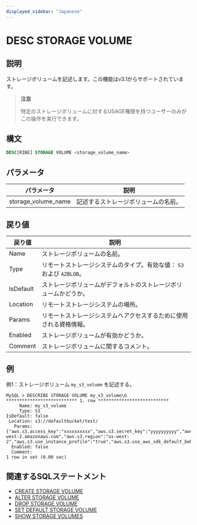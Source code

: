 ```yaml
---
displayed_sidebar: "Japanese"
---
```


# DESC STORAGE VOLUME

## 説明

ストレージボリュームを記述します。この機能はv3.1からサポートされています。

> **注意**
>
> 特定のストレージボリュームに対するUSAGE権限を持つユーザーのみがこの操作を実行できます。

## 構文

```SQL
DESC[RIBE] STORAGE VOLUME <storage_volume_name>
```

## パラメータ

| **パラメータ**       | **説明**                             |
| ------------------- | ------------------------------------------- |
| storage_volume_name | 記述するストレージボリュームの名前。 |

## 戻り値

| **戻り値** | **説明**                                              |
| ---------- | ------------------------------------------------------------ |
| Name       | ストレージボリュームの名前。                              |
| Type       | リモートストレージシステムのタイプ。有効な値： `S3` および `AZBLOB`。 |
| IsDefault  | ストレージボリュームがデフォルトのストレージボリュームかどうか。    |
| Location   | リモートストレージシステムの場所。                   |
| Params     | リモートストレージシステムへアクセスするために使用される資格情報。 |
| Enabled    | ストレージボリュームが有効かどうか。                       |
| Comment    | ストレージボリュームに関するコメント。                           |

## 例

例1：ストレージボリューム `my_s3_volume` を記述する。

```Plain
MySQL > DESCRIBE STORAGE VOLUME my_s3_volume\G
*************************** 1. row ***************************
     Name: my_s3_volume
     Type: S3
IsDefault: false
 Location: s3://defaultbucket/test/
   Params: {"aws.s3.access_key":"xxxxxxxxxx","aws.s3.secret_key":"yyyyyyyyyy","aws.s3.endpoint":"https://s3.us-west-2.amazonaws.com","aws.s3.region":"us-west-2","aws.s3.use_instance_profile":"true","aws.s3.use_aws_sdk_default_behavior":"false"}
  Enabled: false
  Comment: 
1 row in set (0.00 sec)
```

## 関連するSQLステートメント

- [CREATE STORAGE VOLUME](./CREATE_STORAGE_VOLUME.md)
- [ALTER STORAGE VOLUME](./ALTER_STORAGE_VOLUME.md)
- [DROP STORAGE VOLUME](./DROP_STORAGE_VOLUME.md)
- [SET DEFAULT STORAGE VOLUME](./SET_DEFAULT_STORAGE_VOLUME.md)
- [SHOW STORAGE VOLUMES](./SHOW_STORAGE_VOLUMES.md)